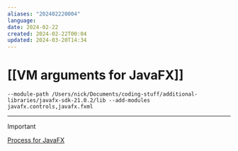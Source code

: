 ```yaml
---
aliases: "202402220004"
language: 
date: 2024-02-22
created: 2024-02-22T00:04
updated: 2024-03-20T14:34
---
```

# [[VM arguments for JavaFX]]
```
--module-path /Users/nick/Documents/coding-stuff/additional-libraries/javafx-sdk-21.0.2/lib --add-modules javafx.controls,javafx.fxml
```

___
> [!important]
> [Process for JavaFX](obsidian://open?vault=NguyenN_Vault&file=Process%20for%20JavaFX)

